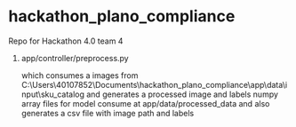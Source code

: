 # hackathon_plano_compliance
Repo for Hackathon 4.0 team 4

1. app/controller/preprocess.py

    which consumes a images from C:\Users\40107852\Documents\hackathon_plano_compliance\app\data\input\sku_catalog and generates a processed image and labels numpy array files for model consume at app/data/processed_data
    and also generates a csv file with image path and labels
